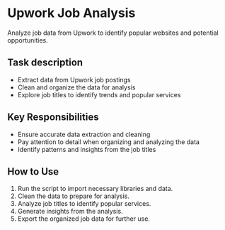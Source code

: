 # Upwork Job Analysis

Analyze job data from Upwork to identify popular websites and potential opportunities.

## Task description

- Extract data from Upwork job postings
- Clean and organize the data for analysis
- Explore job titles to identify trends and popular services

## Key Responsibilities

- Ensure accurate data extraction and cleaning
- Pay attention to detail when organizing and analyzing the data
- Identify patterns and insights from the job titles

## How to Use

1. Run the script to import necessary libraries and data.
2. Clean the data to prepare for analysis.
3. Analyze job titles to identify popular services.
4. Generate insights from the analysis.
5. Export the organized job data for further use.